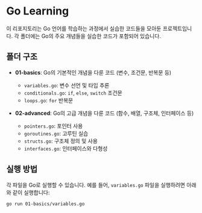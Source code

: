 # Go Learning

이 리포지토리는 Go 언어를 학습하는 과정에서 실습한 코드들을 모아둔 프로젝트입니다. 각 폴더에는 Go의 주요 개념들을 실습한 코드가 포함되어 있습니다.

## 폴더 구조

- **01-basics**: Go의 기본적인 개념을 다룬 코드 (변수, 조건문, 반복문 등)
  - `variables.go`: 변수 선언 및 타입 추론
  - `conditionals.go`: `if`, `else`, `switch` 조건문
  - `loops.go`: `for` 반복문

- **02-advanced**: Go의 고급 개념을 다룬 코드 (함수, 배열, 구조체, 인터페이스 등)
  - `pointers.go`: 포인터 사용
  - `goroutines.go`: 고루틴 실습
  - `structs.go`: 구조체 정의 및 사용
  - `interfaces.go`: 인터페이스와 다형성

## 실행 방법

각 파일을 Go로 실행할 수 있습니다. 예를 들어, `variables.go` 파일을 실행하려면 아래와 같이 실행합니다:

```bash
go run 01-basics/variables.go
